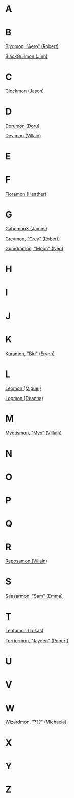 # A

# B

[Biyomon, "Aero" (Robert)](../digimon/Biyomon_(Robert))

[BlackGuilmon (Jinn)](../digimon/BlackGuilmon_(Jinn))

# C

[Clockmon (Jason)](../digimon/Clockmon_(Jason))

# D

[Dorumon (Doru)](../digimon/Dorumon_(Doru))

[Devimon (Villain)](../digimon/Devimon_(Villain))

# E

# F

[Floramon (Heather)](../digimon/Floramon_(Heather))

# G

[GabumonX (James)](../digimon/GabumonX_(James))

[Greymon, "Grey" (Robert)](../digimon/Greymon_(Robert))

[Gumdramon, "Moon" (Neo)](../digimon/Gumdramon_(Neo))

# H

# I

# J

# K

[Kuramon, "Biri" (Erynn)](../digimon/Kuramon_(Erynn))

# L

[Leomon (Miguel)](../digimon/Leomon_(Miguel))

[Lopmon (Deanna)](../digimon/Lopmon_(Deanna))

# M

[Myotismon, "Myo" (Villain)](../digimon/Myotismon_(Villain))

# N

# O

# P

# Q

# R

[Raposamon (Villain)](../digimon/Raposamon_(Villain))

# S

[Seasarmon, "Sam" (Emma)](../digimon/Seasarmon_(Emma))

# T

[Tentomon (Lukas)](../digimon/Tentomon_(Lukas))

[Terriermon, "Jayden" (Robert)](../digimon/Terriermon_(Robert))

# U

# V

# W

[Wizardmon, "???" (Michaela)](../digimon/Wizardmon_(Michaela))

# X

# Y

# Z
